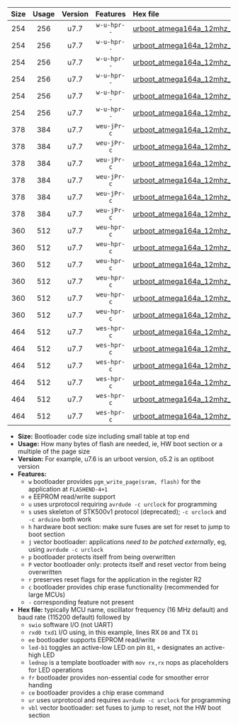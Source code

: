 |Size|Usage|Version|Features|Hex file|
|:-:|:-:|:-:|:-:|:--|
|254|256|u7.7|`w-u-hpr--`|[urboot_atmega164a_12mhz_230400bps_swio_rxd0_txd1_led+b0_ur.hex](https://raw.githubusercontent.com/stefanrueger/urboot.hex/main/mcus/atmega164a/fcpu_12mhz/230400_bps/urboot_atmega164a_12mhz_230400bps_swio_rxd0_txd1_led+b0_ur.hex)|
|254|256|u7.7|`w-u-hpr--`|[urboot_atmega164a_12mhz_230400bps_swio_rxd0_txd1_led+b7_ur.hex](https://raw.githubusercontent.com/stefanrueger/urboot.hex/main/mcus/atmega164a/fcpu_12mhz/230400_bps/urboot_atmega164a_12mhz_230400bps_swio_rxd0_txd1_led+b7_ur.hex)|
|254|256|u7.7|`w-u-hpr--`|[urboot_atmega164a_12mhz_230400bps_swio_rxd0_txd1_lednop_ur.hex](https://raw.githubusercontent.com/stefanrueger/urboot.hex/main/mcus/atmega164a/fcpu_12mhz/230400_bps/urboot_atmega164a_12mhz_230400bps_swio_rxd0_txd1_lednop_ur.hex)|
|254|256|u7.7|`w-u-hpr--`|[urboot_atmega164a_12mhz_230400bps_swio_rxd2_txd3_led+b0_ur.hex](https://raw.githubusercontent.com/stefanrueger/urboot.hex/main/mcus/atmega164a/fcpu_12mhz/230400_bps/urboot_atmega164a_12mhz_230400bps_swio_rxd2_txd3_led+b0_ur.hex)|
|254|256|u7.7|`w-u-hpr--`|[urboot_atmega164a_12mhz_230400bps_swio_rxd2_txd3_led+b7_ur.hex](https://raw.githubusercontent.com/stefanrueger/urboot.hex/main/mcus/atmega164a/fcpu_12mhz/230400_bps/urboot_atmega164a_12mhz_230400bps_swio_rxd2_txd3_led+b7_ur.hex)|
|254|256|u7.7|`w-u-hpr--`|[urboot_atmega164a_12mhz_230400bps_swio_rxd2_txd3_lednop_ur.hex](https://raw.githubusercontent.com/stefanrueger/urboot.hex/main/mcus/atmega164a/fcpu_12mhz/230400_bps/urboot_atmega164a_12mhz_230400bps_swio_rxd2_txd3_lednop_ur.hex)|
|378|384|u7.7|`weu-jPr-c`|[urboot_atmega164a_12mhz_230400bps_swio_rxd0_txd1_ee_led+b0_fr_ce_ur_vbl.hex](https://raw.githubusercontent.com/stefanrueger/urboot.hex/main/mcus/atmega164a/fcpu_12mhz/230400_bps/urboot_atmega164a_12mhz_230400bps_swio_rxd0_txd1_ee_led+b0_fr_ce_ur_vbl.hex)|
|378|384|u7.7|`weu-jPr-c`|[urboot_atmega164a_12mhz_230400bps_swio_rxd0_txd1_ee_led+b7_fr_ce_ur_vbl.hex](https://raw.githubusercontent.com/stefanrueger/urboot.hex/main/mcus/atmega164a/fcpu_12mhz/230400_bps/urboot_atmega164a_12mhz_230400bps_swio_rxd0_txd1_ee_led+b7_fr_ce_ur_vbl.hex)|
|378|384|u7.7|`weu-jPr-c`|[urboot_atmega164a_12mhz_230400bps_swio_rxd0_txd1_ee_lednop_fr_ce_ur_vbl.hex](https://raw.githubusercontent.com/stefanrueger/urboot.hex/main/mcus/atmega164a/fcpu_12mhz/230400_bps/urboot_atmega164a_12mhz_230400bps_swio_rxd0_txd1_ee_lednop_fr_ce_ur_vbl.hex)|
|378|384|u7.7|`weu-jPr-c`|[urboot_atmega164a_12mhz_230400bps_swio_rxd2_txd3_ee_led+b0_fr_ce_ur_vbl.hex](https://raw.githubusercontent.com/stefanrueger/urboot.hex/main/mcus/atmega164a/fcpu_12mhz/230400_bps/urboot_atmega164a_12mhz_230400bps_swio_rxd2_txd3_ee_led+b0_fr_ce_ur_vbl.hex)|
|378|384|u7.7|`weu-jPr-c`|[urboot_atmega164a_12mhz_230400bps_swio_rxd2_txd3_ee_led+b7_fr_ce_ur_vbl.hex](https://raw.githubusercontent.com/stefanrueger/urboot.hex/main/mcus/atmega164a/fcpu_12mhz/230400_bps/urboot_atmega164a_12mhz_230400bps_swio_rxd2_txd3_ee_led+b7_fr_ce_ur_vbl.hex)|
|378|384|u7.7|`weu-jPr-c`|[urboot_atmega164a_12mhz_230400bps_swio_rxd2_txd3_ee_lednop_fr_ce_ur_vbl.hex](https://raw.githubusercontent.com/stefanrueger/urboot.hex/main/mcus/atmega164a/fcpu_12mhz/230400_bps/urboot_atmega164a_12mhz_230400bps_swio_rxd2_txd3_ee_lednop_fr_ce_ur_vbl.hex)|
|360|512|u7.7|`weu-hpr-c`|[urboot_atmega164a_12mhz_230400bps_swio_rxd0_txd1_ee_led+b0_fr_ce_ur.hex](https://raw.githubusercontent.com/stefanrueger/urboot.hex/main/mcus/atmega164a/fcpu_12mhz/230400_bps/urboot_atmega164a_12mhz_230400bps_swio_rxd0_txd1_ee_led+b0_fr_ce_ur.hex)|
|360|512|u7.7|`weu-hpr-c`|[urboot_atmega164a_12mhz_230400bps_swio_rxd0_txd1_ee_led+b7_fr_ce_ur.hex](https://raw.githubusercontent.com/stefanrueger/urboot.hex/main/mcus/atmega164a/fcpu_12mhz/230400_bps/urboot_atmega164a_12mhz_230400bps_swio_rxd0_txd1_ee_led+b7_fr_ce_ur.hex)|
|360|512|u7.7|`weu-hpr-c`|[urboot_atmega164a_12mhz_230400bps_swio_rxd0_txd1_ee_lednop_fr_ce_ur.hex](https://raw.githubusercontent.com/stefanrueger/urboot.hex/main/mcus/atmega164a/fcpu_12mhz/230400_bps/urboot_atmega164a_12mhz_230400bps_swio_rxd0_txd1_ee_lednop_fr_ce_ur.hex)|
|360|512|u7.7|`weu-hpr-c`|[urboot_atmega164a_12mhz_230400bps_swio_rxd2_txd3_ee_led+b0_fr_ce_ur.hex](https://raw.githubusercontent.com/stefanrueger/urboot.hex/main/mcus/atmega164a/fcpu_12mhz/230400_bps/urboot_atmega164a_12mhz_230400bps_swio_rxd2_txd3_ee_led+b0_fr_ce_ur.hex)|
|360|512|u7.7|`weu-hpr-c`|[urboot_atmega164a_12mhz_230400bps_swio_rxd2_txd3_ee_led+b7_fr_ce_ur.hex](https://raw.githubusercontent.com/stefanrueger/urboot.hex/main/mcus/atmega164a/fcpu_12mhz/230400_bps/urboot_atmega164a_12mhz_230400bps_swio_rxd2_txd3_ee_led+b7_fr_ce_ur.hex)|
|360|512|u7.7|`weu-hpr-c`|[urboot_atmega164a_12mhz_230400bps_swio_rxd2_txd3_ee_lednop_fr_ce_ur.hex](https://raw.githubusercontent.com/stefanrueger/urboot.hex/main/mcus/atmega164a/fcpu_12mhz/230400_bps/urboot_atmega164a_12mhz_230400bps_swio_rxd2_txd3_ee_lednop_fr_ce_ur.hex)|
|464|512|u7.7|`wes-hpr-c`|[urboot_atmega164a_12mhz_230400bps_swio_rxd0_txd1_ee_led+b0_fr_ce.hex](https://raw.githubusercontent.com/stefanrueger/urboot.hex/main/mcus/atmega164a/fcpu_12mhz/230400_bps/urboot_atmega164a_12mhz_230400bps_swio_rxd0_txd1_ee_led+b0_fr_ce.hex)|
|464|512|u7.7|`wes-hpr-c`|[urboot_atmega164a_12mhz_230400bps_swio_rxd0_txd1_ee_led+b7_fr_ce.hex](https://raw.githubusercontent.com/stefanrueger/urboot.hex/main/mcus/atmega164a/fcpu_12mhz/230400_bps/urboot_atmega164a_12mhz_230400bps_swio_rxd0_txd1_ee_led+b7_fr_ce.hex)|
|464|512|u7.7|`wes-hpr-c`|[urboot_atmega164a_12mhz_230400bps_swio_rxd0_txd1_ee_lednop_fr_ce.hex](https://raw.githubusercontent.com/stefanrueger/urboot.hex/main/mcus/atmega164a/fcpu_12mhz/230400_bps/urboot_atmega164a_12mhz_230400bps_swio_rxd0_txd1_ee_lednop_fr_ce.hex)|
|464|512|u7.7|`wes-hpr-c`|[urboot_atmega164a_12mhz_230400bps_swio_rxd2_txd3_ee_led+b0_fr_ce.hex](https://raw.githubusercontent.com/stefanrueger/urboot.hex/main/mcus/atmega164a/fcpu_12mhz/230400_bps/urboot_atmega164a_12mhz_230400bps_swio_rxd2_txd3_ee_led+b0_fr_ce.hex)|
|464|512|u7.7|`wes-hpr-c`|[urboot_atmega164a_12mhz_230400bps_swio_rxd2_txd3_ee_led+b7_fr_ce.hex](https://raw.githubusercontent.com/stefanrueger/urboot.hex/main/mcus/atmega164a/fcpu_12mhz/230400_bps/urboot_atmega164a_12mhz_230400bps_swio_rxd2_txd3_ee_led+b7_fr_ce.hex)|
|464|512|u7.7|`wes-hpr-c`|[urboot_atmega164a_12mhz_230400bps_swio_rxd2_txd3_ee_lednop_fr_ce.hex](https://raw.githubusercontent.com/stefanrueger/urboot.hex/main/mcus/atmega164a/fcpu_12mhz/230400_bps/urboot_atmega164a_12mhz_230400bps_swio_rxd2_txd3_ee_lednop_fr_ce.hex)|

- **Size:** Bootloader code size including small table at top end
- **Usage:** How many bytes of flash are needed, ie, HW boot section or a multiple of the page size
- **Version:** For example, u7.6 is an urboot version, o5.2 is an optiboot version
- **Features:**
  + `w` bootloader provides `pgm_write_page(sram, flash)` for the application at `FLASHEND-4+1`
  + `e` EEPROM read/write support
  + `u` uses urprotocol requiring `avrdude -c urclock` for programming
  + `s` uses skeleton of STK500v1 protocol (deprecated); `-c urclock` and `-c arduino` both work
  + `h` hardware boot section: make sure fuses are set for reset to jump to boot section
  + `j` vector bootloader: applications *need to be patched externally*, eg, using `avrdude -c urclock`
  + `p` bootloader protects itself from being overwritten
  + `P` vector bootloader only: protects itself and reset vector from being overwritten
  + `r` preserves reset flags for the application in the register R2
  + `c` bootloader provides chip erase functionality (recommended for large MCUs)
  + `-` corresponding feature not present
- **Hex file:** typically MCU name, oscillator frequency (16 MHz default) and baud rate (115200 default) followed by
  + `swio` software I/O (not UART)
  + `rxd0 txd1` I/O using, in this example, lines RX `D0` and TX `D1`
  + `ee` bootloader supports EEPROM read/write
  + `led-b1` toggles an active-low LED on pin `B1`, `+` designates an active-high LED
  + `lednop` is a template bootloader with `mov rx,rx` nops as placeholders for LED operations
  + `fr` bootloader provides non-essential code for smoother error handing
  + `ce` bootloader provides a chip erase command
  + `ur` uses urprotocol and requires `avrdude -c urclock` for programming
  + `vbl` vector bootloader: set fuses to jump to reset, not the HW boot section
